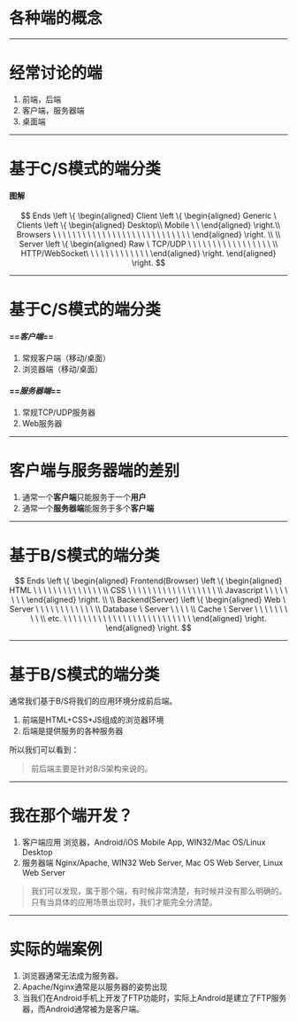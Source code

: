 <!-- 
$theme: gaia
template: invert
-->

各种端的概念
===

---
<!-- *page_number: true -->
经常讨论的端
===
1. 前端，后端
2. 客户端，服务器端
3. 桌面端

---
基于C/S模式的端分类
===

#### 图解

$$ Ends \left \{
\begin{aligned}
Client \left \{
\begin{aligned}
Generic \ Clients \left \{
\begin{aligned}
Desktop\\
Mobile \ \   
\end{aligned}
\right.\\
Browsers \ \ \ \ \ \ \ \ \ \ \ \ \ \ \ \ \ \ \ \ \ \ \ \ \ \ \ \ 
\end{aligned}
\right. \\
\\
Server \left \{
\begin{aligned}
Raw \ TCP/UDP \ \ \ \ \ \ \ \ \ \ \ \ \ \ \ \ \ \\
HTTP/WebSocket\ \ \ \ \ \ \ \ \ \ \ \ \ 
\end{aligned}
\right.
\end{aligned}
\right.
$$

---
基于C/S模式的端分类
===

#### ==*客户端*==
1. 常规客户端（移动/桌面）
2. 浏览器端（移动/桌面）
#### ==*服务器端*== 
1. 常规TCP/UDP服务器
2. Web服务器

---
客户端与服务器端的差别
===
1. 通常一个**客户端**只能服务于一个**用户**
2. 通常一个**服务器端**能服务于多个**客户端**

---
基于B/S模式的端分类
===
$$ Ends \left \{
\begin{aligned}
Frontend(Browser) \left \{
\begin{aligned}
HTML \ \ \ \ \ \ \ \ \ \ \ \ \ \ \\
CSS \ \ \ \  \ \ \ \ \ \ \ \ \ \ \ \ \ \  \\
Javascript \ \ \ \ \ \ \ \ 
\end{aligned}
\right. \\
\\
Backend(Server) \left \{
\begin{aligned}
Web \ Server \ \ \ \ \ \ \ \ \ \ \ \ \\
Database  \ Server \ \ \ \ \\
Cache \ Server \ \ \ \ \ \ \ \ \ \\
etc. \ \ \ \ \ \ \ \ \ \ \ \ \ \ \ \ \ \ \ \ \ \  \ \ \ \ 
\end{aligned}
\right.
\end{aligned}
\right.
$$

---
基于B/S模式的端分类
===
通常我们基于B/S将我们的应用环境分成前后端。

1. 前端是HTML+CSS+JS组成的浏览器环境
2. 后端是提供服务的各种服务器

所以我们可以看到：
> 前后端主要是针对B/S架构来说的。

---
我在那个端开发？
===
1. 客户端应用
浏览器，Android/iOS Mobile App, WIN32/Mac OS/Linux Desktop
2. 服务器端
Nginx/Apache, WIN32 Web Server, Mac OS Web Server, Linux Web Server

> 我们可以发现，属于那个端，有时候非常清楚，有时候并没有那么明确的。只有当具体的应用场景出现时，我们才能完全分清楚。

---
实际的端案例
===

1. 浏览器通常无法成为服务器。
2. Apache/Nginx通常是以服务器的姿势出现
3. 当我们在Android手机上开发了FTP功能时，实际上Android是建立了FTP服务器，而Android通常被为是客户端。












